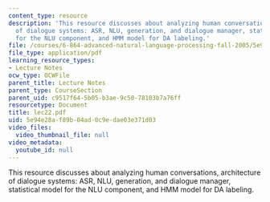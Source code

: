 ```yaml
---
content_type: resource
description: 'This resource discusses about analyzing human conversations, architecture
  of dialogue systems: ASR, NLU, generation, and dialogue manager, statistical model
  for the NLU component, and HMM model for DA labeling.'
file: /courses/6-864-advanced-natural-language-processing-fall-2005/5e94e28af89b04ad0c9edae03e371d03_lec22.pdf
file_type: application/pdf
learning_resource_types:
- Lecture Notes
ocw_type: OCWFile
parent_title: Lecture Notes
parent_type: CourseSection
parent_uid: c9517f64-5b05-b3ae-9c50-78103b7a76ff
resourcetype: Document
title: lec22.pdf
uid: 5e94e28a-f89b-04ad-0c9e-dae03e371d03
video_files:
  video_thumbnail_file: null
video_metadata:
  youtube_id: null
---
```

This resource discusses about analyzing human conversations, architecture of dialogue systems: ASR, NLU, generation, and dialogue manager, statistical model for the NLU component, and HMM model for DA labeling.

